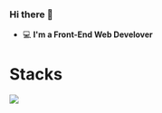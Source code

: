 ### Hi there 👋   

 - 💻 **I'm a Front-End Web Develover**

# Stacks
<img src="https://img.shields.io/badge/Python-3766AB?style=flat-square&logo=Python&logoColor=white"/>

<!--
**hand-mj/hand-mj** is a ✨ _special_ ✨ repository because its `README.md` (this file) appears on your GitHub profile.

Here are some ideas to get you started:

- 🔭 I’m currently working on ...
- 🌱 I’m currently learning ...
- 👯 I’m looking to collaborate on ...
- 🤔 I’m looking for help with ...
- 💬 Ask me about ...
- 📫 How to reach me: ...
- 😄 Pronouns: ...
- ⚡ Fun fact: ...
-->
